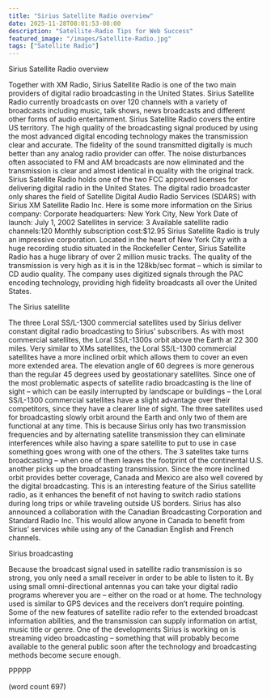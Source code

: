 ```yaml
---
title: "Sirius Satellite Radio overview"
date: 2025-11-28T08:01:53-08:00
description: "Satellite-Radio Tips for Web Success"
featured_image: "/images/Satellite-Radio.jpg"
tags: ["Satellite Radio"]
---
```


Sirius Satellite Radio overview

Together with XM Radio, Sirius Satellite Radio is one of the two main providers of digital radio broadcasting in the United States. Sirius Satellite Radio currently broadcasts on over 120 channels with a variety of broadcasts including music, talk shows, news broadcasts and different other forms of audio entertainment. Sirius Satellite Radio covers the entire US territory. The high quality of the broadcasting signal produced by using the most advanced digital encoding technology makes the transmission clear and accurate. The fidelity of the sound transmitted digitally is much better than any analog radio provider can offer. The noise disturbances often associated to FM and AM broadcasts are now eliminated and the transmission is clear and almost identical in quality with the original track. Sirius Satellite Radio holds one of the two FCC approved licenses for delivering digital radio in the United States. The digital radio broadcaster only shares the field of Satellite Digital Audio Radio Services (SDARS) with Sirius XM Satellite Radio Inc. Here is some more information on the Sirius company:
Corporate headquarters: New York City, New York
Date of launch: July 1, 2002
Satellites in service: 3
Available satellite radio channels:120
Monthly subscription cost:$12.95
Sirius Satellite Radio is truly an impressive corporation. Located in the heart of New York City with a huge recording studio situated in the Rockefeller Center, Sirius Satellite Radio has a huge library of over 2 million music tracks. The quality of the transmission is very high as it is in the 128kb/sec format – which is similar to CD audio quality. The company uses digitized signals through the PAC encoding technology, providing high fidelity broadcasts all over the United States. 

The Sirius satellite

The three Loral SS/L-1300 commercial satellites used by Sirius deliver constant digital radio broadcasting to Sirius’ subscribers. As with most commercial satellites, the Loral SS/L-1300s orbit above the Earth at 22 300 miles. Very similar to XMs satellites, the Loral SS/L-1300 commercial satellites have a more inclined orbit which allows them to cover an even more extended area. The elevation angle of 60 degrees is more generous than the regular 45 degrees used by geostationary satellites. Since one of the most problematic aspects of satellite radio broadcasting is the line of sight – which can be easily interrupted by landscape or buildings – the Loral SS/L-1300 commercial satellites have a slight advantage over their competitors, since they have a clearer line of sight. The three satellites used for broadcasting slowly orbit around the Earth and only two of them are functional at any time. This is because Sirius only has two transmission frequencies and by alternating satellite transmission they can eliminate interferences while also having a spare satellite to put to use in case something goes wrong with one of the others. The 3 satelites take turns broadcasting – when one of them leaves the footprint of the continental U.S. another picks up the broadcasting transmission. Since the more inclined orbit provides better coverage, Canada and Mexico are also well covered by the digital broadcasting. This is an interesting feature of the Sirius satellite radio, as it enhances the benefit of not having to switch radio stations during long trips or while traveling outside US borders. Sirius has also announced a collaboration with the Canadian Broadcasting Corporation and Standard Radio Inc. This would allow anyone in Canada to benefit from Sirius’ services while using any of the Canadian English and French channels. 

Sirius broadcasting

Because the broadcast signal used in satellite radio transmission is so strong, you only need a small receiver in order to be able to listen to it. By using small omni-directional antennas you can take your digital radio programs wherever you are – either on the road or at home. The technology used is similar to GPS devices and the receivers don’t require pointing. Some of the new features of satellite radio refer to the extended broadcast information abilities, and the transmission can supply information on artist, music title or genre. One of the developments Sirius is working on is streaming video broadcasting – something that will probably become available to the general public soon after the technology and broadcasting methods become secure enough. 

PPPPP

(word count 697)

